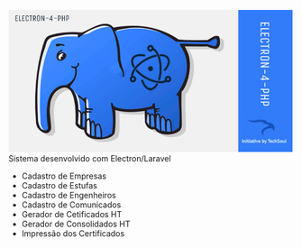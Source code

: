 ![alt text](https://github.com/AJ-TechSoul/ELECTRON-4-PHP/blob/master/electron4php.jpg?raw=true)
Sistema desenvolvido com Electron/Laravel
- Cadastro de Empresas
- Cadastro de Estufas
- Cadastro de Engenheiros
- Cadastro de Comunicados
- Gerador de Cetificados HT
- Gerador de Consolidados HT
- Impressão dos Certificados
